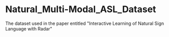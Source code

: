 # Natural_Multi-Modal_ASL_Dataset
The dataset used in the paper entitled "Interactive Learning of Natural Sign Language with Radar"
